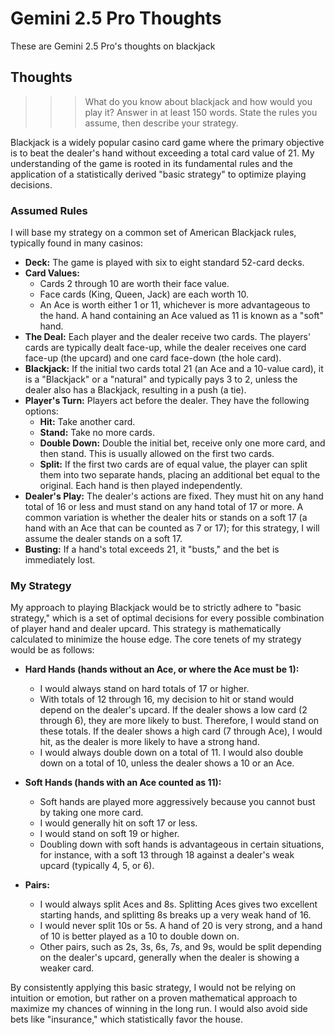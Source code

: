 # Gemini 2.5 Pro Thoughts

These are Gemini 2.5 Pro's thoughts on blackjack

## Thoughts

>>> What do you know about blackjack and how would you play it? Answer in at least 150 words. State the rules you assume, then describe your strategy.

Blackjack is a widely popular casino card game where the primary objective is to beat the dealer's hand without exceeding a total card value of 21. My understanding of the game is rooted in its fundamental rules and the application of a statistically derived "basic strategy" to optimize playing decisions.

### Assumed Rules

I will base my strategy on a common set of American Blackjack rules, typically found in many casinos:

* **Deck:** The game is played with six to eight standard 52-card decks.
* **Card Values:**
    * Cards 2 through 10 are worth their face value.
    * Face cards (King, Queen, Jack) are each worth 10.
    * An Ace is worth either 1 or 11, whichever is more advantageous to the hand. A hand containing an Ace valued as 11 is known as a "soft" hand.
* **The Deal:** Each player and the dealer receive two cards. The players' cards are typically dealt face-up, while the dealer receives one card face-up (the upcard) and one card face-down (the hole card).
* **Blackjack:** If the initial two cards total 21 (an Ace and a 10-value card), it is a "Blackjack" or a "natural" and typically pays 3 to 2, unless the dealer also has a Blackjack, resulting in a push (a tie).
* **Player's Turn:** Players act before the dealer. They have the following options:
    * **Hit:** Take another card.
    * **Stand:** Take no more cards.
    * **Double Down:** Double the initial bet, receive only one more card, and then stand. This is usually allowed on the first two cards.
    * **Split:** If the first two cards are of equal value, the player can split them into two separate hands, placing an additional bet equal to the original. Each hand is then played independently.
* **Dealer's Play:** The dealer's actions are fixed. They must hit on any hand total of 16 or less and must stand on any hand total of 17 or more. A common variation is whether the dealer hits or stands on a soft 17 (a hand with an Ace that can be counted as 7 or 17); for this strategy, I will assume the dealer stands on a soft 17.
* **Busting:** If a hand's total exceeds 21, it "busts," and the bet is immediately lost.

### My Strategy

My approach to playing Blackjack would be to strictly adhere to "basic strategy," which is a set of optimal decisions for every possible combination of player hand and dealer upcard. This strategy is mathematically calculated to minimize the house edge. The core tenets of my strategy would be as follows:

* **Hard Hands (hands without an Ace, or where the Ace must be 1):**
    * I would always stand on hard totals of 17 or higher.
    * With totals of 12 through 16, my decision to hit or stand would depend on the dealer's upcard. If the dealer shows a low card (2 through 6), they are more likely to bust. Therefore, I would stand on these totals. If the dealer shows a high card (7 through Ace), I would hit, as the dealer is more likely to have a strong hand.
    * I would always double down on a total of 11. I would also double down on a total of 10, unless the dealer shows a 10 or an Ace.

* **Soft Hands (hands with an Ace counted as 11):**
    * Soft hands are played more aggressively because you cannot bust by taking one more card.
    * I would generally hit on soft 17 or less.
    * I would stand on soft 19 or higher.
    * Doubling down with soft hands is advantageous in certain situations, for instance, with a soft 13 through 18 against a dealer's weak upcard (typically 4, 5, or 6).

* **Pairs:**
    * I would always split Aces and 8s. Splitting Aces gives two excellent starting hands, and splitting 8s breaks up a very weak hand of 16.
    * I would never split 10s or 5s. A hand of 20 is very strong, and a hand of 10 is better played as a 10 to double down on.
    * Other pairs, such as 2s, 3s, 6s, 7s, and 9s, would be split depending on the dealer's upcard, generally when the dealer is showing a weaker card.

By consistently applying this basic strategy, I would not be relying on intuition or emotion, but rather on a proven mathematical approach to maximize my chances of winning in the long run. I would also avoid side bets like "insurance," which statistically favor the house.